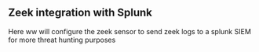 ## Zeek integration with Splunk ##
Here ww will configure the zeek sensor to send zeek logs to a splunk SIEM for more threat hunting purposes 
